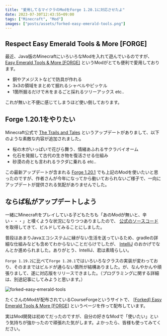 ```yaml
---
title: "愛用してるマイクラのModをForge 1.20.1に対応させたよ"
date: 2023-07-30T12:43:55+09:00
tags: ["Minecraft", "Mod"]
images: ["posts/assets/forked-easy-emerald-tools.png"]
---
```


## Respect Easy Emerald Tools & More [FORGE]

最近、Java版のMinecraftにいろいろなModを入れて遊んでいるのですが、 [Easy Emerald Tools & More [FORGE]](https://www.curseforge.com/minecraft/mc-mods/easy-emerald-tools) というModがとても便利で愛用しております。

* 銅やアメジストなどで防具が作れる
* 3x3の領域をまとめて掘れるシャベルやピッケル
* 1箇所掘るだけで木をまるごと採れるツリーアックス etc..

これが無いと不便に感じてしまうほど使い倒しております。

## Forge 1.20.1をやりたい

Minecraft公式で [The Trails and Tales](https://www.minecraft.net/ja-jp/updates/trails-and-tales) というアップデートがありまして、以下のような素敵な内容が追加されました。

* 桜の木がいっぱいで花びら舞う、情緒あふれるサクラバイオーム
* 化石を発掘して古代の生き物を復活させる仕組み
* 砂漠の舟とも言われるラクダに乗れる etc..

この最新アップデートが含まれる [Forge 1.20.1](https://files.minecraftforge.net/net/minecraftforge/forge/index_1.20.1.html) でも上記のModを使いたいと思ったのですが、作者さんが今年になってから動いておられないご様子で、一向にアップデートが提供される気配がありませんでした。

## ならば私がアップデートしよう

一緒にMinecraftをプレイしている子どもたちも「あのModが無いと、辛い・・・」と嘆くような状況になりつつありましたので、 [公式のソースコード](https://github.com/kwpugh/easy_emerald_forge) を取得してきて、ビルドしてみることにしました。

普段はあまりJavaエコシステムに縁がない生活を送っているため、gradleの詳細な仕組みなども含めてわからないことだらけでしたが、 [IntelliJ](https://www.jetbrains.com/ja-jp/idea/) のおかげでなんとか進められました。ありがとう、IntelliJ、君は素晴らしい。

`Forge 1.19.2`に比べて`Forge 1.20.1`ではいろいろなクラスの実装が変わっており、そのままではビルドが通らない箇所が結構ありました。が、なんやかんや頑張りまして、遂に対応版をリリースできました。（プログラミングに関する詳細は、別途記事にしてみようと思います。）

![forked-easy-emerald-tools](../assets/forked-easy-emerald-tools.png)

たくさんのModが配布されているCourseForgeというサイトで、 [[Forked] Easy Emerald Tools & More [FORGE]](https://www.curseforge.com/minecraft/mc-mods/forked-easy-emerald-tools-more-forge) というページを作って配布しています。

実はMod開発は初めてだったのですが、自分の好きなModで「使いたい」という気持ちが強かったので頑張れた気がします。よかったら、皆様も使ってみてください。


